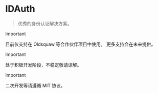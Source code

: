 # IDAuth
> 优秀的身份认证解决方案。

> [!IMPORTANT]
> 目前仅支持在 Oldsquaw 等合作伙伴项目中使用。
> 更多支持会在未来提供。

> [!IMPORTANT]
> 处于积极开发阶段，不稳定敬请谅解。

> [!IMPORTANT]
> 二次开发等请遵循 MIT 协议。
